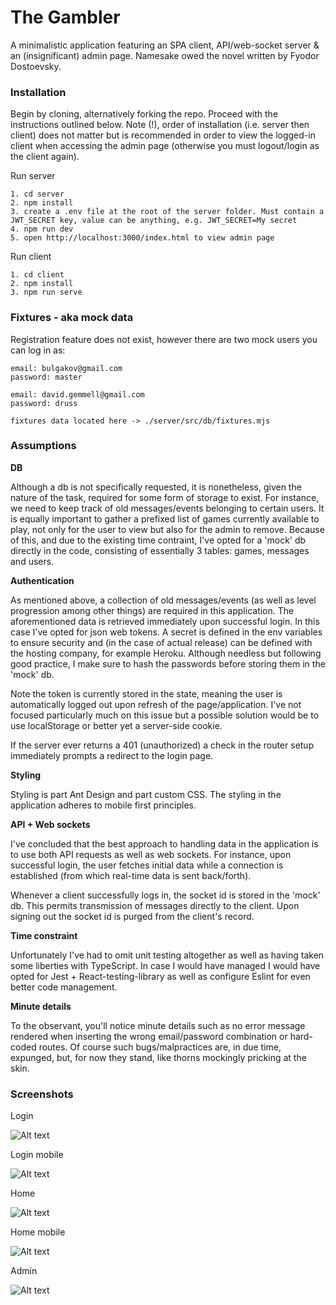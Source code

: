 # The Gambler
A minimalistic application featuring an SPA client, API/web-socket server & an (insignificant) admin page. Namesake owed the novel written by Fyodor Dostoevsky.

### Installation
Begin by cloning, alternatively forking the repo. Proceed with the instructions outlined below. Note (!), order of installation (i.e. server then client) does not matter but is recommended in order to view the logged-in client when accessing the admin page (otherwise you must logout/login as the client again).

Run server
```
1. cd server
2. npm install
3. create a .env file at the root of the server folder. Must contain a JWT_SECRET key, value can be anything, e.g. JWT_SECRET=My secret
4. npm run dev
5. open http://localhost:3000/index.html to view admin page
```

Run client
```
1. cd client
2. npm install
3. npm run serve
```

### Fixtures - aka mock data
Registration feature does not exist, however there are two mock users you can log in as:

```
email: bulgakov@gmail.com
password: master

email: david.gemmell@gmail.com
password: druss

fixtures data located here -> ./server/src/db/fixtures.mjs
```

### Assumptions

**DB**

Although a db is not specifically requested, it is nonetheless, given the nature of the task, required for some form of storage to exist. For instance, we need to keep track of old messages/events belonging to certain users. It is equally important to gather a prefixed list of games currently available to play, not only for the user to view but also for the admin to remove. Because of this, and due to the existing time contraint, I've opted for a 'mock' db directly in the code, consisting of essentially 3 tables: games, messages and users.

**Authentication**

As mentioned above, a collection of old messages/events (as well as level progression among other things) are required in this application. The aforementioned data is retrieved immediately upon successful login. In this case I've opted for json web tokens. A secret is defined in the env variables to ensure security and (in the case of actual release) can be defined with the hosting company, for example Heroku. Although needless but following good practice, I make sure to hash the passwords before storing them in the 'mock' db.

Note the token is currently stored in the state, meaning the user is automatically logged out upon refresh of the page/application. I've not focused particularly much on this issue but a possible solution would be to use localStorage or better yet a server-side cookie.

If the server ever returns a 401 (unauthorized) a check in the router setup immediately prompts a redirect to the login page.

**Styling**

Styling is part Ant Design and part custom CSS. The styling in the application adheres to mobile first principles.

**API + Web sockets**

I've concluded that the best approach to handling data in the application is to use both API requests as well as web sockets. For instance, upon successful login, the user fetches initial data while a connection is established (from which real-time data is sent back/forth).

Whenever a client successfully logs in, the socket id is stored in the 'mock' db. This permits transmission of messages directly to the client. Upon signing out the socket id is purged from the client's record.

**Time constraint**

Unfortunately I've had to omit unit testing altogether as well as having taken some liberties with TypeScript. In case I would have managed I would have opted for Jest + React-testing-library as well as configure Eslint for even better code management.

**Minute details**

To the observant, you'll notice minute details such as no error message rendered when inserting the wrong email/password combination or hard-coded routes. Of course such bugs/malpractices are, in due time, expunged, but, for now they stand, like thorns mockingly pricking at the skin. 

### Screenshots

Login

![Alt text](/screenshots/login.PNG?raw=true "Login")

Login mobile

![Alt text](/screenshots/login-mobile.PNG?raw=true "Login mobile")

Home

![Alt text](/screenshots/home.PNG?raw=true "Home")

Home mobile

![Alt text](/screenshots/home-mobile.PNG?raw=true "Home mobile")

Admin

![Alt text](/screenshots/admin.PNG?raw=true "Admin")
